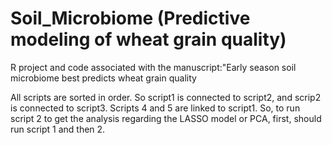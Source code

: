 # Soil_Microbiome (Predictive modeling of wheat grain quality)
R project and code associated with the manuscript:"Early season soil microbiome best predicts wheat grain quality

All scripts are sorted in order. So script1 is connected to script2, and scrip2 is connected to script3. Scripts 4 and 5 are linked to script1.
So, to run script 2 to get the analysis regarding the LASSO model or PCA, first, should run script 1 and then 2.
